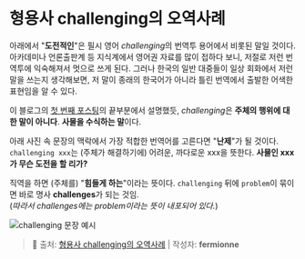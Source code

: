 # 형용사 **challenging**의 오역사례

아래에서 "**도전적인**"은 필시 영어 *challenging*의 번역투 용어에서 비롯된 말일 것이다. 아카데미나 언론출판계 등 지식계에서 영어권 자료를 많이 접하다 보니, 저절로 저런 번역투에 익숙해져서 멋으로 쓰게 된다. 그러나 한국의 일반 대중들이 일상 회화에서 저런 말을 쓰는지 생각해보면, 저 말이 종래의 한국어가 아니라 틀린 번역에서 출발한 어색한 표현임을 알 수 있다.

이 블로그의 [첫 번째 포스팅](https://blog.naver.com/fermionne/220528881175)의 끝부분에서 설명했듯, *challenging*은 **주체의 행위에 대한 말이 아니다**. **사물을 수식하는 말**이다.

아래 사진 속 문장의 맥락에서 가장 적합한 번역어를 고른다면 "**난제**"가 될 것이다. `challenging xxx`는 (주체가 해결하기에) 어려운, 까다로운 xxx을 뜻한다. **사물인 xxx가 무슨 도전을 할 리가?**

직역을 하면 (주체를) "**힘들게 하는**"이라는 뜻이다. `challenging` 뒤에 `problem`이 묶이면 바로 명사 **challenges**가 되는 것임.  
(*따라서 challenges에는 problem이라는 뜻이 내포되어 있다.*)

![challenging 문장 예시](https://postfiles.pstatic.net/MjAyMTA1MjdfMTky/MDAxNjIyMDU2NjIwODYz.j0u0vFjpaHzzBz7S-F5js7Mnc7OENQPzM0eG8YTLhQMg.Mz2GicE1PfBF878frPpO8gIMrKeWJ4pKl_KOX-DcvzYg.PNG.fermionne/challenging.png?type=w773)


> 📎 출처: [형용사 challenging의 오역사례](https://blog.naver.com/fermionne/222369246426) | 작성자: **fermionne**
